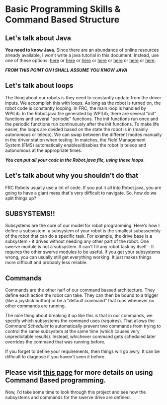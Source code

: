 # Basic Programming Skills & Command Based Structure
## Let's talk about Java
**You need to know Java.** Since there are an abundance of online resources already available, I won't write a java tutorial in this document. Instead, use one of these options: [here](https://www.codecademy.com/learn/learn-java) or [here](https://www.geeksforgeeks.org/java/) or [here](https://www.w3schools.com/java/) or [here](https://www.learnjavaonline.org/) or [here](https://dev.java/learn/) or [here](https://www.google.com) or [here](https://chatgpt.com/).

***FROM THIS POINT ON I SHALL ASSUME YOU KNOW JAVA***

## Let's talk about loops
The thing about our robots is they need to constantly update from the driver inputs. We accomplish this with loops. As long as the robot is turned on, the robot code is constantly looping. In FRC, the main loop is handled by WPILib. In the Robot.java file generated by WPILib, there are several "init" functions and several "periodic" functions. The init functions run once and the periodic functions run continuously after the init functions. To make life easier, the loops are divided based on the state the robot is in (mainly autonomous or teleop). We can swap between the different modes manually in the driver station when testing. In matches, the Field Management System (FMS) automatically enables/disables the robot in teleop and autonomous at the appropriate times.

***You can put all your code in the Robot.java file, using these loops.***

## Let's talk about why you shouldn't do that 
FRC Robots usually use a lot of code. If you put it all into Robot.java, you are going to have a giant mess that's very difficult to navigate. So, how do we split things up?

## SUBSYSTEMS!!
Subsystems are the core of our model for robot programming. Here's how I define a subsystem: a subsystem of your robot is the smallest subassembly of the robot that can do a specific task. For example, the drive base is a subsystem - it drives without needing any other part of the robot. One swerve module is not a subsystem. It can't fill any robot task by itself - It requires the other swerve modules to be useful. If you get your subsystems wrong, you can usually still get everything working. It just makes things more difficult and probably less reliable.

## Commands
Commands are the other half of our command bassed architecture. They define each action the robot can take. They can then be bound to a trigger (like a joystick button) or be a "default command" that runs whenever no other commands are running.

The nice thing about breaking it up like this is that in our commands, we specify which subsystems the command uses (*requires*). That allows the *Command Scheduler* to automatically prevent two commands from trying to control the same subsystem at the same time (which causes very unpredictable results). Instead, whichever command gets scheduled later overrides the command that was running before.

If you forget to define your requirements, then things will go awry. It can be difficult to diagnose if you haven't seen it before.

## Please visit [this page](https://docs.wpilib.org/en/stable/docs/software/commandbased/what-is-command-based.html) for more details on using Command Based programming.

Now, I'd take some time to look through this project and see how the subsystems and commands for the swerve drive are defined.